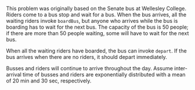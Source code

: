 This problem was originally based on the Senate bus at Wellesley College. Riders come to a bus stop and wait for a bus. When the bus arrives, all the waiting riders invoke `boardBus`, but anyone who arrives while the bus is boarding has to wait for the next bus. The capacity of the bus is 50 people; if there are more than 50 people waiting, some will have to wait for the next bus.

When all the waiting riders have boarded, the bus can invoke `depart`. If the bus arrives when there are no riders, it should depart immediately.

Busses and riders will continue to arrive throughout the day. Assume inter-arrival time of busses and riders are exponentially distributed with a mean of 20 min and 30 sec, respectively.


